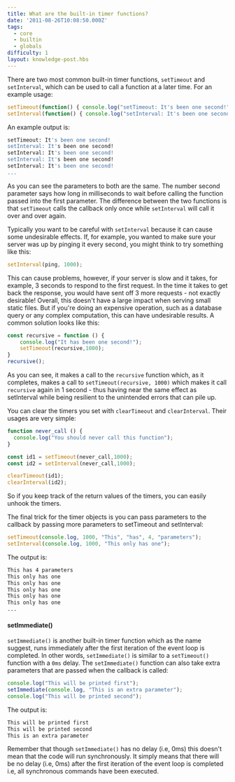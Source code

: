 ```yaml
---
title: What are the built-in timer functions?
date: '2011-08-26T10:08:50.000Z'
tags:
  - core
  - builtin
  - globals
difficulty: 1
layout: knowledge-post.hbs
---
```


There are two most common built-in timer functions, `setTimeout` and `setInterval`, which can be used to call a function at a later time. For an example usage:

```js
setTimeout(function() { console.log("setTimeout: It's been one second!"); }, 1000);
setInterval(function() { console.log("setInterval: It's been one second!"); }, 1000);
```

An example output is:

```bash
setTimeout: It's been one second!
setInterval: It's been one second!
setInterval: It's been one second!
setInterval: It's been one second!
setInterval: It's been one second!
...
```

As you can see the parameters to both are the same. The number second parameter says how long in milliseconds to wait before calling the function passed into the first parameter. The difference between the two functions is that `setTimeout` calls the callback only once while `setInterval` will call it over and over again.

Typically you want to be careful with `setInterval` because it can cause some undesirable effects. If, for example, you wanted to make sure your server was up by pinging it every second, you might think to try something like this:

```js
setInterval(ping, 1000);
```

This can cause problems, however, if your server is slow and it takes, for example, 3 seconds to respond to the first request. In the time it takes to get back the response, you would have sent off 3 more requests - not exactly desirable! Overall, this doesn't have a large impact when serving small static files. But if you're doing an expensive operation, such as a database query or any complex computation, this can have undesirable results. A common solution looks like this:

```js
const recursive = function () {
    console.log("It has been one second!");
    setTimeout(recursive,1000);
}
recursive();
```

As you can see, it makes a call to the `recursive` function which, as it completes, makes a call to `setTimeout(recursive, 1000)` which makes it call `recursive` again in 1 second - thus having near the same effect as setInterval while being resilient to the unintended errors that can pile up.

You can clear the timers you set with `clearTimeout` and `clearInterval`. Their usages are very simple:

```js
function never_call () {
  console.log("You should never call this function");
}

const id1 = setTimeout(never_call,1000);
const id2 = setInterval(never_call,1000);

clearTimeout(id1);
clearInterval(id2);
```

So if you keep track of the return values of the timers, you can easily unhook the timers.

The final trick for the timer objects is you can pass parameters to the callback by passing more parameters to setTimeout and setInterval:

```js
setTimeout(console.log, 1000, "This", "has", 4, "parameters");
setInterval(console.log, 1000, "This only has one");
```

The output is:

```bash
This has 4 parameters
This only has one
This only has one
This only has one
This only has one
This only has one
...
```

#### setImmediate()

`setImmediate()` is another built-in timer function which as the name suggest, runs immediately after the first iteration of the event loop is completed. In other words, `setImmediate()` is similar to a `setTimeout()` function with a `0ms` delay. The `setImmediate()` function can also take extra parameters that are passed when the callback is called:

```js
console.log("This will be printed first");
setImmediate(console.log, "This is an extra parameter");
console.log("This will be printed second");
```

The output is:

```bash
This will be printed first
This will be printed second
This is an extra parameter
```

Remember that though `setImmediate()` has no delay (i.e, 0ms) this doesn't mean that the code will run synchronously. It simply means that there will be no delay (i.e, 0ms) after the first iteration of the event loop is completed i.e, all synchronous commands have been executed.

